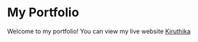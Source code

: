 # My Portfolio

Welcome to my portfolio! You can view my live website [Kiruthika](https://kiruthika09102000.github.io/kiruthika-portfolio/index.html)

